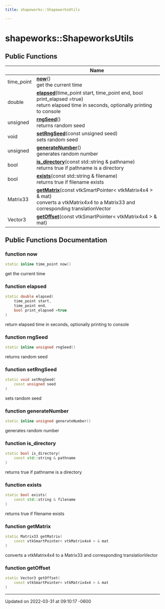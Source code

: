 ```yaml
---
title: shapeworks::ShapeworksUtils

---
```


# shapeworks::ShapeworksUtils





## Public Functions

|                | Name           |
| -------------- | -------------- |
| time_point | **[now](../Classes/classshapeworks_1_1ShapeworksUtils.md#function-now)**()<br>get the current time  |
| double | **[elapsed](../Classes/classshapeworks_1_1ShapeworksUtils.md#function-elapsed)**(time_point start, time_point end, bool print_elapsed =true)<br>return elapsed time in seconds, optionally printing to console  |
| unsigned | **[rngSeed](../Classes/classshapeworks_1_1ShapeworksUtils.md#function-rngseed)**()<br>returns random seed  |
| void | **[setRngSeed](../Classes/classshapeworks_1_1ShapeworksUtils.md#function-setrngseed)**(const unsigned seed)<br>sets random seed  |
| unsigned | **[generateNumber](../Classes/classshapeworks_1_1ShapeworksUtils.md#function-generatenumber)**()<br>generates random number  |
| bool | **[is_directory](../Classes/classshapeworks_1_1ShapeworksUtils.md#function-is-directory)**(const std::string & pathname)<br>returns true if pathname is a directory  |
| bool | **[exists](../Classes/classshapeworks_1_1ShapeworksUtils.md#function-exists)**(const std::string & filename)<br>returns true if filename exists  |
| Matrix33 | **[getMatrix](../Classes/classshapeworks_1_1ShapeworksUtils.md#function-getmatrix)**(const vtkSmartPointer< vtkMatrix4x4 > & mat)<br>converts a vtkMatrix4x4 to a Matrix33 and corresponding translationVector  |
| Vector3 | **[getOffset](../Classes/classshapeworks_1_1ShapeworksUtils.md#function-getoffset)**(const vtkSmartPointer< vtkMatrix4x4 > & mat) |

## Public Functions Documentation

### function now

```cpp
static inline time_point now()
```

get the current time 

### function elapsed

```cpp
static double elapsed(
    time_point start,
    time_point end,
    bool print_elapsed =true
)
```

return elapsed time in seconds, optionally printing to console 

### function rngSeed

```cpp
static inline unsigned rngSeed()
```

returns random seed 

### function setRngSeed

```cpp
static void setRngSeed(
    const unsigned seed
)
```

sets random seed 

### function generateNumber

```cpp
static inline unsigned generateNumber()
```

generates random number 

### function is_directory

```cpp
static bool is_directory(
    const std::string & pathname
)
```

returns true if pathname is a directory 

### function exists

```cpp
static bool exists(
    const std::string & filename
)
```

returns true if filename exists 

### function getMatrix

```cpp
static Matrix33 getMatrix(
    const vtkSmartPointer< vtkMatrix4x4 > & mat
)
```

converts a vtkMatrix4x4 to a Matrix33 and corresponding translationVector 

### function getOffset

```cpp
static Vector3 getOffset(
    const vtkSmartPointer< vtkMatrix4x4 > & mat
)
```


-------------------------------

Updated on 2022-03-31 at 09:10:17 -0600